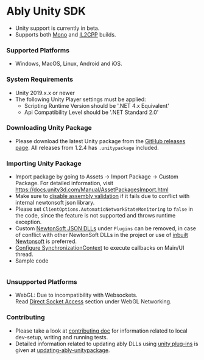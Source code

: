 # Ably Unity SDK
- Unity support is currently in beta.
- Supports both [Mono](https://docs.unity3d.com/Manual/Mono.html) and [IL2CPP](https://docs.unity3d.com/Manual/IL2CPP.html) builds.

### Supported Platforms
- Windows, MacOS, Linux, Android and iOS.

### System Requirements
* Unity 2019.x.x or newer
* The following Unity Player settings must be applied:
  * Scripting Runtime Version should be '.NET 4.x Equivalent'
  * Api Compatibility Level should be '.NET Standard 2.0'

### Downloading Unity Package
- Please download the latest Unity package from the [GitHub releases page](https://github.com/ably/ably-dotnet/releases/latest). All releases from 1.2.4 has `.unitypackage` included.

### Importing Unity Package
- Import package by going to Assets -> Import Package -> Custom Package.
  For detailed information, visit https://docs.unity3d.com/Manual/AssetPackagesImport.html
- Make sure to [disable assembly validation](CONTRIBUTING.md#disable-assembly-validation-error) if it fails due to conflict with internal newtonsoft json library.
- Please set `ClientOptions.AutomaticNetworkStateMonitoring` to `false` in the code, since the feature is not supported and throws runtime exception.
- Custom [NewtonSoft JSON DLLs](https://github.com/jilleJr/Newtonsoft.Json-for-Unity) under `Plugins` can be removed, in case of conflict with other NewtonSoft DLLs in the project or use of [inbuilt Newtonsoft](https://docs.unity3d.com/Packages/com.unity.nuget.newtonsoft-json@3.0/manual/index.html) is preferred.
- [Configure SynchronizationContext](../README.md#executing-callbacks-on-mainui-thread) to execute callbacks on Main/UI thread.
- Sample code

```dotnet

```

### Unsupported Platforms
- WebGL: Due to incompatibility with Websockets.<br/>
Read [Direct Socket Access](https://docs.unity3d.com/2019.3/Documentation/Manual/webgl-networking.html) section under WebGL Networking.

### Contributing
- Please take a look at [contributing doc](CONTRIBUTING.md) for information related to local dev-setup, writing and running tests.
- Detailed information related to updating ably DLLs using [unity plug-ins](https://docs.unity3d.com/Manual/Plugins.html) is given at [updating-ably-unitypackage](CONTRIBUTING.md#updating-ably-unitypackage).
